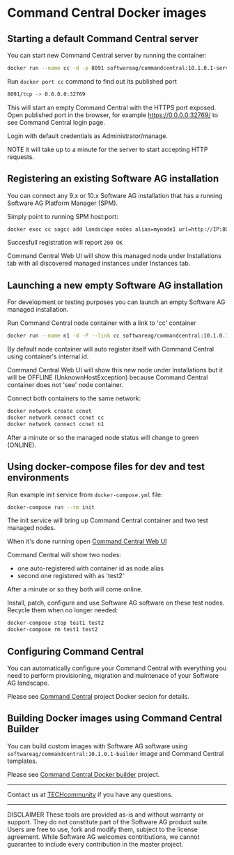 # Command Central Docker images

## Starting a default Command Central server

You can start new Command Central server by running the container:

```bash
docker run --name cc -d -p 8091 softwareag/commandcentral:10.1.0.1-server
```

Run ```docker port cc``` command to find out its published port

```bash
8091/tcp -> 0.0.0.0:32769
```

This will start an empty Command Central with the HTTPS port exposed.
Open published port in the browser, for example https://0.0.0.0:32769/ 
to see Command Central login page.

Login with default credentials as Administrator/manage.

NOTE it will take up to a minute for the server to start accepting HTTP requests.

## Registering an existing Software AG installation

You can connect any 9.x or 10.x Software AG installation that has a running Software AG Platform Manager (SPM).

Simply point to running SPM host:port:

```bash
docker exec cc sagcc add landscape nodes alias=mynode1 url=http://IP:8092 -e OK
```

Succesfull registration will report ```200 OK```

Command Central Web UI will show this managed node under Installations tab with all discovered managed instances under Instances tab.

## Launching a new empty Software AG installation

For development or testing purposes you can launch an empty Software AG managed installation.

Run Command Central node container with a link to 'cc' container

```bash
docker run --name n1 -d -P --link cc softwareag/commandcentral:10.1.0.1-node
```

By default node container will auto register itself with Command Central using
container's internal id.

Command Central Web UI will show this new node under Installations but it will be OFFLINE (UnknownHostException) because Command Central container does not 'see' node container.

Connect both containers to the same network:

```bash
docker network create ccnet
docker network connect ccnet cc
docker network connect ccnet n1
```

After a minute or so the managed node status will change to green (ONLINE).

## Using docker-compose files for dev and test environments

Run example init service from ```docker-compose.yml``` file:

```bash
docker-compose run --rm init
```

The init service will bring up Command Central container and two
test managed nodes.

When it's done running open [Command Central Web UI](https://0.0.0.0:8091)

Command Central will show two nodes:

* one auto-registered with container id as node alias
* second one registered with as 'test2'

After a minute or so they both will come online.

Install, patch, configure and use Software AG software on these
test nodes. Recycle them when no longer needed:

```bash
docker-compose stop test1 test2
docker-compose rm test1 test2
```

## Configuring Command Central

You can automatically configure your Command Central with everything
you need to perform provisioning, migration and maintenace of your
Software AG landscape.

Please see [Command Central](https://github.com/SoftwareAG/sagdevops-cc-server) project Docker secion for details.

## Building Docker images using Command Central Builder

You can build custom images with Software AG software using
```softwareag/commandcentral:10.1.0.1-builder``` image and 
Command Central templates.

Please see [Command Central Docker builder](https://github.com/SoftwareAG/sagdevops-cc-docker-builder) project.

_______________
Contact us at [TECHcommunity](mailto:technologycommunity@softwareag.com?subject=Github/SoftwareAG) if you have any questions.
_______________
DISCLAIMER
These tools are provided as-is and without warranty or support. They do not constitute part of the Software AG product suite. Users are free to use, fork and modify them, subject to the license agreement. While Software AG welcomes contributions, we cannot guarantee to include every contribution in the master project.

